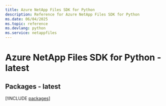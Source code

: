 ```yaml
---
title: Azure NetApp Files SDK for Python
description: Reference for Azure NetApp Files SDK for Python
ms.date: 06/04/2025
ms.topic: reference
ms.devlang: python
ms.service: netappfiles
---
```

# Azure NetApp Files SDK for Python - latest
## Packages - latest
[!INCLUDE [packages](netapp-files-index.md)]
